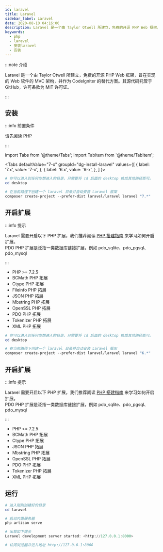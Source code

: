 ```yaml
---
id: laravel
title: Laravel
sidebar_label: Laravel
date: 2020-08-10 04:16:00
description: Laravel 是一个由 Taylor Otwell 所建立，免费的开源 PHP Web 框架，旨在实现的 Web 软件的 MVC 架构，并作为 CodeIgniter 的替代方案。其源代码托管于 GitHub，许可条款为 MIT 许可证。
keywords:
  - php
  - laravel
  - 安装laravel
  - 安装
---
```


:::note 介绍

Laravel 是一个由 Taylor Otwell 所建立，免费的开源 PHP Web 框架，旨在实现的 Web 软件的 MVC 架构，并作为 CodeIgniter 的替代方案。其源代码托管于 GitHub，许可条款为 MIT 许可证。

:::

## 安装

:::info 前置条件

请先阅读 [PHP](introduction)

:::

import Tabs from '@theme/Tabs'; import TabItem from '@theme/TabItem';

<Tabs defaultValue="7-x" groupId="dg-install-laravel" values={[ { label: '7.x', value: '7-x', }, { label: '6.x', value: '6-x', }, ] }>

<TabItem value="7-x">

```powershell title="PowerShell"
# 你可以进入到任何你想进入的目录，只需要将 cd 后面的 desktop 换成其他路径即可。
cd desktop

# 在当前路径下创建一个 laravel 目录并自动安装 Laravel 框架
composer create-project --prefer-dist laravel/laravel laravel "7.*"
```

## 开启扩展

:::info 提示

Laravel 需要开启以下 PHP 扩展，我们推荐阅读 [PHP 搭建指南](introduction) 来学习如何开启扩展。  
PDO PHP 扩展是泛指一类数据库链接扩展，例如 pdo_sqlite、pdo_pgsql、pdo_mysql

:::

- PHP >= 7.2.5
- BCMath PHP 拓展
- Ctype PHP 拓展
- Fileinfo PHP 拓展
- JSON PHP 拓展
- Mbstring PHP 拓展
- OpenSSL PHP 拓展
- PDO PHP 拓展
- Tokenizer PHP 拓展
- XML PHP 拓展

</TabItem>
<TabItem value="6-x">

```powershell title="PowerShell"
# 你可以进入到任何你想进入的目录，只需要将 cd 后面的 desktop 换成其他路径即可。
cd desktop

# 在当前路径下创建一个 laravel 目录并自动安装 Laravel 框架
composer create-project --prefer-dist laravel/laravel laravel "6.*"
```

## 开启扩展

:::info 提示

Laravel 需要开启以下 PHP 扩展，我们推荐阅读 [PHP 搭建指南](introduction) 来学习如何开启扩展。  
PDO PHP 扩展是泛指一类数据库链接扩展，例如 pdo_sqlite、pdo_pgsql、pdo_mysql

:::

- PHP >= 7.2.5
- BCMath PHP 拓展
- Ctype PHP 拓展
- JSON PHP 拓展
- Mbstring PHP 拓展
- OpenSSL PHP 拓展
- PDO PHP 拓展
- Tokenizer PHP 拓展
- XML PHP 拓展

</TabItem>
</Tabs>

## 运行

```powershell title="PowerShell"
# 进入刚刚创建好的目录
cd laravel

# 启动内置服务器
php artisan serve

# 出现如下提示
Laravel development server started: <http://127.0.0.1:8000>

# 访问浏览器并进入地址 http://127.0.0.1:8000
```
